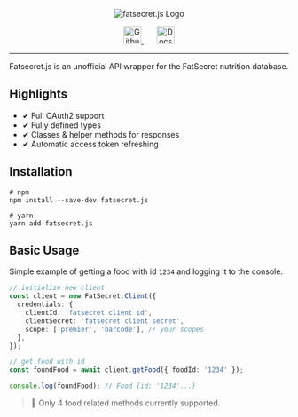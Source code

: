 <p align="center">
  <img src="https://user-images.githubusercontent.com/44450511/192173297-8fd4cf3d-018b-413d-97d1-ec16b0963272.png" alt="fatsecret.js Logo" />
</p>
<p align="center">
  <a href="https://github.com/IDontLua/fatsecret.js">
      <img height="32px" alt="Github" title="Github" src="https://user-images.githubusercontent.com/44450511/192173294-eabfc83b-d8da-4251-bf23-152d73349fa0.png"/>
  </a>
  &#8287;&#8287;&#8287;&#8287;&#8287;
  <a href="https://quandale-henry-quavante.gitbook.io/fatsecertjs/">
      <img height="32px" alt="Docs" title="Docs" src="https://user-images.githubusercontent.com/44450511/192173296-f293fad2-eb27-43e2-b358-76ec7731c306.png"/>
  </a>
</p>

---

Fatsecret.js is an unofficial API wrapper for the FatSecret nutrition database.

## Highlights

- ✔ Full OAuth2 support
- ✔ Fully defined types
- ✔ Classes & helper methods for responses
- ✔ Automatic access token refreshing

## Installation

```console
# npm
npm install --save-dev fatsecret.js

# yarn
yarn add fatsecret.js

```

## Basic Usage

Simple example of getting a food with id `1234` and logging it to the console.

```ts
// initialize new client
const client = new FatSecret.Client({
  credentials: {
    clientId: 'fatsecret client id',
    clientSecret: 'fatsecret client secret',
    scope: ['premier', 'barcode'], // your scopes
  },
});

// get food with id
const foundFood = await client.getFood({ foodId: '1234' });

console.log(foundFood); // Food {id: '1234'...}
```

> 📌 Only 4 food related methods currently supported.
